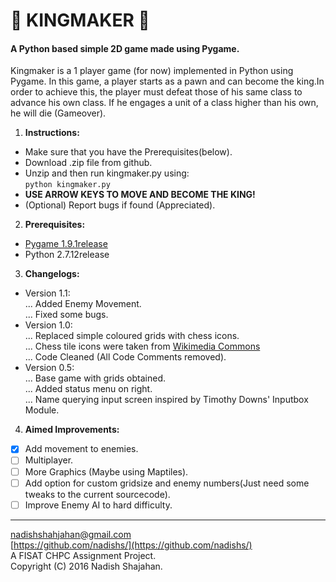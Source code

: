 
#  :crown: KINGMAKER :crown:
#### A Python based simple 2D game made using Pygame.
Kingmaker is a 1 player game (for now) implemented in Python using Pygame. In this game, a player starts as a pawn and can become the king.In order to achieve this, the player must defeat those of his same class to advance his own class. If he engages a unit of a class higher than his own, he will die (Gameover).  

1. **Instructions:**  
  * Make sure that you have the Prerequisites(below).  
  * Download .zip file from github.  
  * Unzip and then run kingmaker.py using:  
                   `python kingmaker.py`  
  * **USE ARROW KEYS TO MOVE AND BECOME THE KING!**  
  * (Optional) Report bugs if found (Appreciated).  
2. **Prerequisites:**  
 * [Pygame 1.9.1release](http://www.pygame.org/download.shtml)  
 * Python 2.7.12release
3. **Changelogs:**   
 * Version 1.1:  
 ...  Added Enemy Movement.  
 ...  Fixed some bugs.  
 * Version 1.0:  
 ...  Replaced simple coloured grids with chess icons.  
 ...  Chess tile icons were taken from [Wikimedia Commons]( http://commons.wikimedia.org/wiki/File:Chess_tile_pd.png )  
 ...  Code Cleaned (All Code Comments removed).  
 * Version 0.5:  
 ...  Base game with grids obtained.  
 ...  Added status menu on right.  
 ...  Name querying input screen inspired by Timothy Downs' Inputbox Module.  
4. **Aimed Improvements:**   
 - [x] Add movement to enemies.  
 - [ ] Multiplayer.  
 - [ ] More Graphics (Maybe using Maptiles).  
 - [ ] Add option for custom gridsize and enemy numbers(Just need some tweaks to the current sourcecode).  
 - [ ] Improve Enemy AI to hard difficulty.  

_____________  

nadishshahjahan@gmail.com  
[https://github.com/nadishs/](https://github.com/nadishs/)  
A FISAT CHPC Assignment Project.  
Copyright (C) 2016 Nadish Shajahan.  
